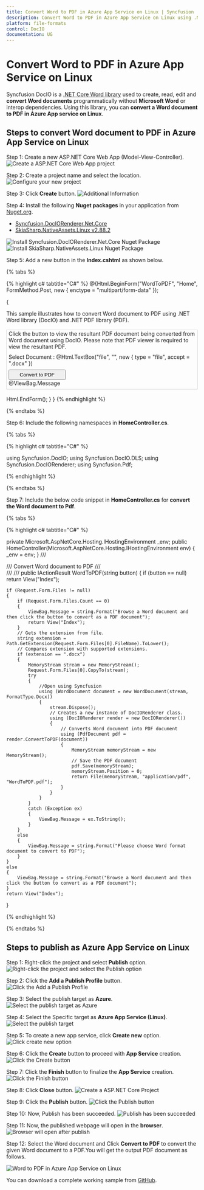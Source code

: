 ```yaml
---
title: Convert Word to PDF in Azure App Service on Linux | Syncfusion
description: Convert Word to PDF in Azure App Service on Linux using .NET Core Word (DocIO) library without Microsoft Word or interop dependencies. 
platform: file-formats
control: DocIO
documentation: UG
---
```


# Convert Word to PDF in Azure App Service on Linux

Syncfusion DocIO is a [.NET Core Word library](https://www.syncfusion.com/document-processing/word-framework/net-core/word-library) used to create, read, edit and **convert Word documents** programmatically without **Microsoft Word** or interop dependencies. Using this library, you can **convert a Word document to PDF in Azure App service on Linux**.

## Steps to convert Word document to PDF in Azure App Service on Linux

Step 1: Create a new ASP.NET Core Web App (Model-View-Controller).
![Create a ASP.NET Core Web App project](Azure_Images/App_Service_Linux/Create-Project-WordtoPDF.png)

Step 2: Create a project name and select the location.
![Configure your new project](Azure_Images/App_Service_Linux/Configure_Project_WordtoPDF.png)

Step 3: Click **Create** button.
![Additional Information](Azure_Images/App_Service_Linux/Additional_Information_WordtoPDF.png)

Step 4: Install the following **Nuget packages** in your application from [Nuget.org](https://www.nuget.org/).

* [Syncfusion.DocIORenderer.Net.Core](https://www.nuget.org/packages/Syncfusion.DocIORenderer.Net.Core) 
* [SkiaSharp.NativeAssets.Linux v2.88.2](https://www.nuget.org/packages/SkiaSharp.NativeAssets.Linux)

 ![Install Syncfusion.DocIORenderer.Net.Core Nuget Package](Azure_Images/App_Service_Linux/Syncfusion_Nuget_Package_WordtoPDF.png)
 ![Install SkiaSharp.NativeAssets.Linux Nuget Package](Azure_Images/App_Service_Linux/SkiaSharp_Nuget-Package_WordtoPDF.png)

Step 5: Add a new button in the **Index.cshtml** as shown below.

{% tabs %}

{% highlight c# tabtitle="C#" %}
@{Html.BeginForm("WordToPDF", "Home", FormMethod.Post, new { enctype = "multipart/form-data" });
 
{
    <div class="Common">
        <div class="tablediv">
            <div class="rowdiv">
                This sample illustrates how to convert Word document to PDF using .NET Word library (DocIO) and .NET PDF library (PDF).
            </div>
            &nbsp;
            <div class="rowdiv" style="border-width: 0.5px;border-style:solid; border-color: lightgray; padding: 1px 5px 7px 5px">
            Click the button to view the resultant PDF document being converted from Word document using DocIO. Please note that PDF viewer is required to view the resultant PDF.
                    <div class="rowdiv" style="margin-top: 10px">
                        <div class="celldiv">
                            Select Document :
                            @Html.TextBox("file", "", new { type = "file", accept = ".docx" }) <br />
                        </div>
                    <div class="rowdiv" style="margin-top: 8px">
                            <input class="buttonStyle" type="submit" value="Convert to PDF" name="button" style="width:150px;height:27px" />
                            <br />
                            <div class="text-danger">
                                @ViewBag.Message
                            </div>
                    </div>
                </div>
            </div>
            <br />
        </div>
    </div>
    Html.EndForm();
    }
}
{% endhighlight %}

{% endtabs %}

Step 6: Include the following namespaces in **HomeController.cs**.

{% tabs %}

{% highlight c# tabtitle="C#" %}

using Syncfusion.DocIO;
using Syncfusion.DocIO.DLS;
using Syncfusion.DocIORenderer;
using Syncfusion.Pdf;

{% endhighlight %}

{% endtabs %}

Step 7: Include the below code snippet in **HomeController.cs** for **convert the Word document to Pdf**.

{% tabs %}

{% highlight c# tabtitle="C#" %}

private Microsoft.AspNetCore.Hosting.IHostingEnvironment _env;
public HomeController(Microsoft.AspNetCore.Hosting.IHostingEnvironment env)
{
    _env = env;
}
/// <summary>
/// Convert Word document to PDF
/// </summary>
/// <param name="button"></param>
/// <returns></returns>
public IActionResult WordToPDF(string button)
{
    if (button == null)
        return View("Index");

    if (Request.Form.Files != null)
    {
        if (Request.Form.Files.Count == 0)
        {
            ViewBag.Message = string.Format("Browse a Word document and then click the button to convert as a PDF document");
            return View("Index");
        }
        // Gets the extension from file.
        string extension = Path.GetExtension(Request.Form.Files[0].FileName).ToLower();
        // Compares extension with supported extensions.
        if (extension == ".docx")
        {
            MemoryStream stream = new MemoryStream();
            Request.Form.Files[0].CopyTo(stream);
            try
            {
                //Open using Syncfusion
                using (WordDocument document = new WordDocument(stream, FormatType.Docx))
                {
                    stream.Dispose();                         
                    // Creates a new instance of DocIORenderer class.
                    using (DocIORenderer render = new DocIORenderer())
                    {
                        // Converts Word document into PDF document
                        using (PdfDocument pdf = render.ConvertToPDF(document))
                        {                                                                     
                            MemoryStream memoryStream = new MemoryStream();
                            // Save the PDF document
                            pdf.Save(memoryStream);
                            memoryStream.Position = 0;                       
                            return File(memoryStream, "application/pdf", "WordToPDF.pdf");
                        }                                                           
                    } 
                }                                                
            }
            catch (Exception ex)
            {
                ViewBag.Message = ex.ToString();
            }
        }
        else
        {
            ViewBag.Message = string.Format("Please choose Word format document to convert to PDF");
        }
    }
    else
    {
        ViewBag.Message = string.Format("Browse a Word document and then click the button to convert as a PDF document");
    }
    return View("Index");
}      


{% endhighlight %}

{% endtabs %}

## Steps to publish as Azure App Service on Linux

Step 1: Right-click the project and select **Publish** option.
![Right-click the project and select the Publish option](Azure_Images/App_Service_Linux/Publish_WordtoPDF.png)

Step 2: Click the **Add a Publish Profile** button.
![Click the Add a Publish Profile](Azure_Images/App_Service_Linux/Publish_Profile_WordtoPDF.png)

Step 3: Select the publish target as **Azure**.
![Select the publish target as Azure](Azure_Images/App_Service_Linux/Publish_Target_WordtoPDF.png)

Step 4: Select the Specific target as **Azure App Service (Linux)**.
![Select the publish target](Azure_Images/App_Service_Linux/Specific_Target_WordtoPDF.png)

Step 5: To create a new app service, click **Create new** option.
![Click create new option](Azure_Images/App_Service_Linux/Create_New_App_Service_WordtoPDF.png)

Step 6: Click the **Create** button to proceed with **App Service** creation.
![Click the Create button](Azure_Images/App_Service_Linux/Hosting_Plan_WordtoPDF.png)

Step 7: Click the **Finish** button to finalize the **App Service** creation.
![Click the Finish button](Azure_Images/App_Service_Linux/App_Service_WordtoPDF.png)

Step 8: Click **Close** button.
![Create a ASP.NET Core Project](Azure_Images/App_Service_Linux/Publish_Finish_WordtoPDF.png)

Step 9: Click the **Publish** button.
![Click the Publish button](Azure_Images/App_Service_Linux/Before_Publish_WordtoPDF.png)

Step 10: Now, Publish has been succeeded.
![Publish has been succeeded](Azure_Images/App_Service_Linux/After_Publish_WordtoPDF.png)

Step 11: Now, the published webpage will open in the **browser**.
![Browser will open after publish](Azure_Images/App_Service_Linux/Browser_WordtoPDF.png)

Step 12: Select the Word document and Click **Convert to PDF** to convert the given Word document to a PDF.You will get the output PDF document as follows.

![Word to PDF in Azure App Service on Linux](WordToPDF_images/WordToPDF_Output_Cloud.png)

You can download a complete working sample from [GitHub](https://github.com/SyncfusionExamples/DocIO-Examples/tree/main/Word-to-PDF-Conversion/Convert-Word-document-to-PDF/Azure/Azure_App_Service).
